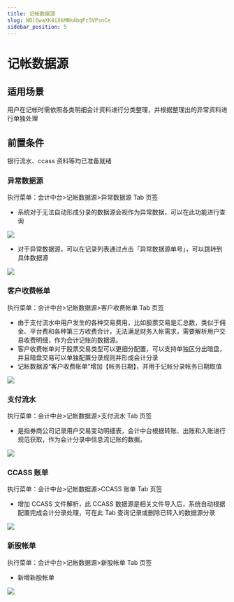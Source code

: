 ```yaml
---
title: 记帐数据源
slug: WDlGwaXK4iXkMNk4bqPcSVPsnCe
sidebar_position: 5
---
```



# 记帐数据源

## 适用场景 

用户在记帐时需依照各类明细会计资料进行分类整理，并根据整理出的异常资料进行单独处理

## 前置条件 

银行流水、ccass 资料等均已准备就绪

### 异常数据源

执行菜单：会计中台&gt;记帐数据源&gt;异常数据源 Tab 页签

- 系统对于无法自动形成分录的数据源会视作为异常数据，可以在此功能进行查询

<img src="/assets/LASEbmUmHoYtcxxlTANcLVd5n8e.png" src-width="3240" src-height="1576" align="center"/>

- 对于异常数据源，可以在记录列表通过点击「异常数据源单号」，可以跳转到具体数据源

<img src="/assets/B3yqbZvLloSrt3x09M5cifqmn4J.png" src-width="3240" src-height="1408" align="center"/>

### 客户收费帐单

执行菜单：会计中台&gt;记帐数据源&gt;客户收费帐单 Tab 页签

- 由于支付流水中用户发生的各种交易费用，比如股票交易是汇总数，类似于佣金、平台费和各种第三方收费合计，无法满足财务入帐需求，需要解析用户交易收费明细，作为会计记账的数据源。
- 客户收费帐单对于股票交易类型可以更细分配置，可以支持单独区分出暗盘，并且暗盘交易可以单独配置分录规则并形成会计分录
- 记帐数据源“客户收费帐单”增加【帐务日期】，并用于记帐分录帐务日期取值

<img src="/assets/Wrrib0RFaoSzrJx38uWc8KFInFf.png" src-width="3206" src-height="1502" align="center"/>

### 支付流水

执行菜单：会计中台&gt;记帐数据源&gt;支付流水 Tab 页签

- 是指券商公司记录用户交易变动明细表，会计中台根据转账、出账和入账进行规范获取，作为会计分录中信息流记账的数据。

<img src="/assets/NfhUb89shodkQAxKkFwcDYo6nnh.png" src-width="3230" src-height="1502" align="center"/>

### CCASS 账单

执行菜单：会计中台&gt;记帐数据源&gt;CCASS 账单 Tab 页签

- 增加 CCASS 文件解析，此 CCASS 数据源是相关文件导入后，系统自动根据配置完成会计分录处理，可在此 Tab 查询记录或删除已转入的数据源分录

<img src="/assets/DQOZbLdcWodpPixN6FGc1fkhnKh.png" src-width="3240" src-height="1478" align="center"/>

### 新股帐单

执行菜单：会计中台&gt;记帐数据源&gt;新股帐单 Tab 页签

- 新增新股帐单

<img src="/assets/OYWsba3uzocLHcxVUrCcgXgjnhh.png" src-width="3262" src-height="1120" align="center"/>

